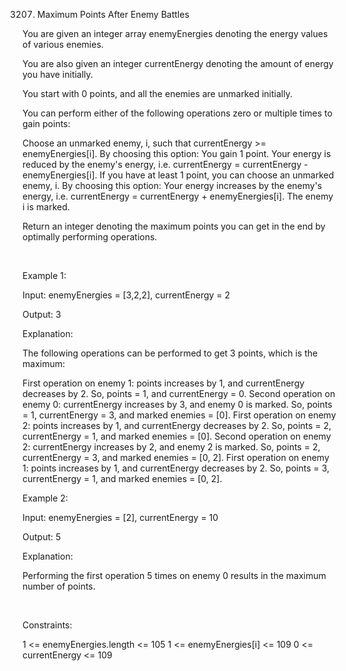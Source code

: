 3207. Maximum Points After Enemy Battles

You are given an integer array enemyEnergies denoting the energy values of various enemies.

You are also given an integer currentEnergy denoting the amount of energy you have initially.

You start with 0 points, and all the enemies are unmarked initially.

You can perform either of the following operations zero or multiple times to gain points:

Choose an unmarked enemy, i, such that currentEnergy >= enemyEnergies[i]. By choosing this option:
You gain 1 point.
Your energy is reduced by the enemy's energy, i.e. currentEnergy = currentEnergy - enemyEnergies[i].
If you have at least 1 point, you can choose an unmarked enemy, i. By choosing this option:
Your energy increases by the enemy's energy, i.e. currentEnergy = currentEnergy + enemyEnergies[i].
The enemy i is marked.

Return an integer denoting the maximum points you can get in the end by optimally performing operations.

 

Example 1:

Input: enemyEnergies = [3,2,2], currentEnergy = 2

Output: 3

Explanation:

The following operations can be performed to get 3 points, which is the maximum:

First operation on enemy 1: points increases by 1, and currentEnergy decreases by 2. So, points = 1, and currentEnergy = 0.
Second operation on enemy 0: currentEnergy increases by 3, and enemy 0 is marked. So, points = 1, currentEnergy = 3, and marked enemies = [0].
First operation on enemy 2: points increases by 1, and currentEnergy decreases by 2. So, points = 2, currentEnergy = 1, and marked enemies = [0].
Second operation on enemy 2: currentEnergy increases by 2, and enemy 2 is marked. So, points = 2, currentEnergy = 3, and marked enemies = [0, 2].
First operation on enemy 1: points increases by 1, and currentEnergy decreases by 2. So, points = 3, currentEnergy = 1, and marked enemies = [0, 2].

Example 2:

Input: enemyEnergies = [2], currentEnergy = 10

Output: 5

Explanation:

Performing the first operation 5 times on enemy 0 results in the maximum number of points.

 

Constraints:

1 <= enemyEnergies.length <= 105
1 <= enemyEnergies[i] <= 109
0 <= currentEnergy <= 109